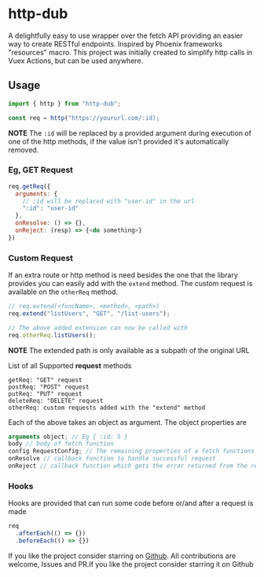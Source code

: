 # http-dub
A delightfully easy to use wrapper over the fetch API providing an easier way to create RESTful endpoints. Inspired by Phoenix frameworks "resources" macro.
This project was initially created to simplify http calls in Vuex Actions, but can be used anywhere.

## Usage

```javascript
import { http } from "http-dub"; 

const req = http("https://yoururl.com/:id);
```

**NOTE**  The `:id` will be replaced by a provided argument during execution of one of the http methods, if the value isn't provided it's automatically removed.

### Eg, GET Request
```javascript
req.getReq({
  arguments: {
    // :id will be replaced with "user-id" in the url
    ":id": "user-id"
  },
  onResolve: () => {},
  onReject: (resp) => {<do something>}
})
```

### Custom Request
If an extra route or http method is need besides the one that the library provides you can easily add with the `extend` method. The custom request is available on the `otherReq` method.

```javascript
// req.extend(<funcName>, <method>, <path>)
req.extend("listUsers", "GET", "/list-users");

// The above added extension can now be called with
req.otherReq.listUsers();
```

**NOTE**  The extended path is only available as a subpath of the original URL


List of all Supported **request** methods
```
getReq: "GET" request
postReq: "POST" request
putReq: "PUT" request
deleteReq: "DELETE" request
otherReq: custom requests added with the "extend" method
```
Each of the above takes an object as argument. The object properties are
```javascript
arguments object; // Eg { :id: 5 }
body // body of fetch function
config RequestConfig; // The remaining properties of a fetch functions config excluding body
onResolve // callback function to handle successful request
onReject // callback function which gets the error returned from the request as the first argument 
```

### Hooks
Hooks are provided that can run some code before or/and after a request is made
```javascript
req
  .afterEach(() => {})
  .beforeEach(() => {})
```

If you like the project consider starring on [Github](https://github.com/ikeohachidi/rest-resources). All contributions are welcome, Issues and PR.If you like the project consider starring it on Github